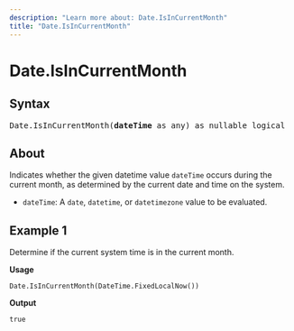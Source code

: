 ```yaml
---
description: "Learn more about: Date.IsInCurrentMonth"
title: "Date.IsInCurrentMonth"
---
```

# Date.IsInCurrentMonth

## Syntax

<pre>
Date.IsInCurrentMonth(<b>dateTime</b> as any) as nullable logical  
</pre>
  
## About

Indicates whether the given datetime value `dateTime` occurs during the current month, as determined by the current date and time on the system.

* `dateTime`: A `date`, `datetime`, or `datetimezone` value to be evaluated.

## Example 1

Determine if the current system time is in the current month.

**Usage**

```powerquery-m
Date.IsInCurrentMonth(DateTime.FixedLocalNow())
```

**Output**

`true`
